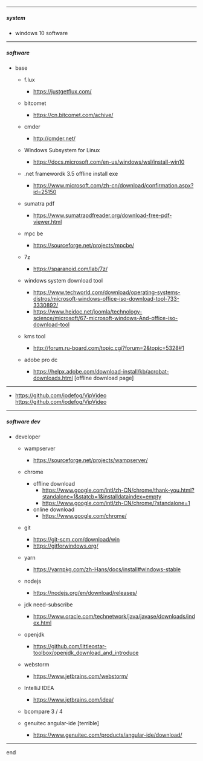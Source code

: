 
---

##### system
    
  - windows 10 software

---

##### software

- base
  - f.lux 
    - https://justgetflux.com/
    
  - bitcomet 
    - https://cn.bitcomet.com/achive/
    
  - cmder 
    - http://cmder.net/
    
  - Windows Subsystem for Linux 
    - https://docs.microsoft.com/en-us/windows/wsl/install-win10
    
  - .net framewordk 3.5 offline install exe 
    - https://www.microsoft.com/zh-cn/download/confirmation.aspx?id=25150
  
  - sumatra pdf
    - https://www.sumatrapdfreader.org/download-free-pdf-viewer.html
  
  - mpc be
    - https://sourceforge.net/projects/mpcbe/
  
  - 7z
    - https://sparanoid.com/lab/7z/
  
  - windows system download tool
    - https://www.techworld.com/download/operating-systems-distros/microsoft-windows-office-iso-download-tool-733-3330892/
    - https://www.heidoc.net/joomla/technology-science/microsoft/67-microsoft-windows-And-office-iso-download-tool
    
  - kms tool
    - http://forum.ru-board.com/topic.cgi?forum=2&topic=5328#1
    
  - adobe pro dc
    - https://helpx.adobe.com/download-install/kb/acrobat-downloads.html [offline download page]
  
---

  - https://github.com/iodefog/VipVideo https://github.com/iodefog/VipVideo

---

##### software dev

- developer
  
  - wampserver
    - https://sourceforge.net/projects/wampserver/
  
  - chrome
    - offline download 
      - https://www.google.com/intl/zh-CN/chrome/thank-you.html?standalone=1&statcb=1&installdataindex=empty
      - https://www.google.com/intl/zh-CN/chrome/?standalone=1
    - online download        
      - https://www.google.com/chrome/
  
  - git 
    - https://git-scm.com/download/win
    - https://gitforwindows.org/

  - yarn 
    - https://yarnpkg.com/zh-Hans/docs/install#windows-stable

  - nodejs 
    - https://nodejs.org/en/download/releases/

  - jdk need-subscribe
    - https://www.oracle.com/technetwork/java/javase/downloads/index.html
  
  - openjdk
    - https://github.com/littleostar-toolbox/openjdk_download_and_introduce

  - webstorm 
    - https://www.jetbrains.com/webstorm/
    
  - IntelliJ IDEA 
    - https://www.jetbrains.com/idea/
  
  - bcompare 3 / 4

    
  - genuitec angular-ide [terrible]
    - https://www.genuitec.com/products/angular-ide/download/
    
---

end
